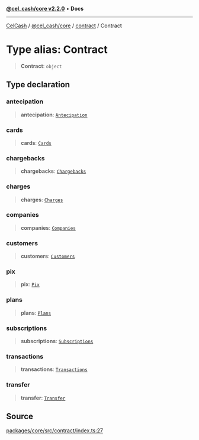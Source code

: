 [**@cel_cash/core v2.2.0**](../../README.md) • **Docs**

***

[CelCash](../../../../packages.md) / [@cel\_cash/core](../../README.md) / [contract](../README.md) / Contract

# Type alias: Contract

> **Contract**: `object`

## Type declaration

### antecipation

> **antecipation**: [`Antecipation`](Antecipation.md)

### cards

> **cards**: [`Cards`](Cards.md)

### chargebacks

> **chargebacks**: [`Chargebacks`](Chargebacks.md)

### charges

> **charges**: [`Charges`](Charges.md)

### companies

> **companies**: [`Companies`](Companies.md)

### customers

> **customers**: [`Customers`](Customers.md)

### pix

> **pix**: [`Pix`](Pix.md)

### plans

> **plans**: [`Plans`](Plans.md)

### subscriptions

> **subscriptions**: [`Subscriptions`](Subscriptions.md)

### transactions

> **transactions**: [`Transactions`](Transactions.md)

### transfer

> **transfer**: [`Transfer`](Transfer.md)

## Source

[packages/core/src/contract/index.ts:27](https://github.com/Pyxlab/celcash/blob/9e2eeefc75067a4b86d18d5bb144eb4446f097c2/packages/core/src/contract/index.ts#L27)
